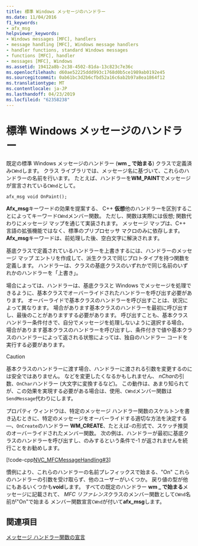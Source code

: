 ```yaml
---
title: 標準 Windows メッセージのハンドラー
ms.date: 11/04/2016
f1_keywords:
- afx_msg
helpviewer_keywords:
- Windows messages [MFC], handlers
- message handling [MFC], Windows message handlers
- handler functions, standard Windows messages
- functions [MFC], handler
- messages [MFC], Windows
ms.assetid: 19412a8b-2c38-4502-81da-13c823c7e36c
ms.openlocfilehash: d60ae52225ddd993c1768d0b5ce1989ab0192e45
ms.sourcegitcommit: 0ab61bc3d2b6cfbd52a16c6ab2b97a8ea1864f12
ms.translationtype: MT
ms.contentlocale: ja-JP
ms.lasthandoff: 04/23/2019
ms.locfileid: "62358238"
---
```

# <a name="handlers-for-standard-windows-messages"></a>標準 Windows メッセージのハンドラー

既定の標準 Windows メッセージのハンドラー (**wm _ で始まる**) クラスで定義済み`CWnd`します。 クラス ライブラリでは、メッセージ名に基づいて、これらのハンドラーの名前を行います。 たとえば、ハンドラーを**WM_PAINT**でメッセージが宣言されている`CWnd`として。

`afx_msg void OnPaint();`

**Afx_msg**キーワードの効果を提案する、 C++ **仮想**他のハンドラーを区別することによってキーワード`CWnd`メンバー関数。 ただし、関数は実際には仮想; 関数代わりにメッセージ マップを通じて実装されます。 メッセージ マップは、C++ 言語の拡張機能ではなく、標準のプリプロセッサ マクロのみに依存します。 **Afx_msg**キーワードは、前処理した後、空白文字に解決されます。

基底クラスで定義されているハンドラーを上書きするには、ハンドラーのメッセージ マップ エントリを作成して、派生クラスで同じプロトタイプを持つ関数を定義します。 ハンドラーは、クラスの基底クラスのいずれかで同じ名前のいずれかのハンドラーを「上書き」。

場合によっては、ハンドラーは、基底クラスと Windows でメッセージを処理できるように、基本クラスでオーバーライドされたハンドラーを呼び出す必要があります。 オーバーライドで基本クラスのハンドラーを呼び出すことは、状況によって異なります。 場合があります基本クラスのハンドラーを最初に呼び出すし、最後のことがありますする必要があります。 呼び出すことも、基本クラス ハンドラー条件付きで、自分でメッセージを処理しないように選択する場合。 場合があります基本クラスのハンドラーを呼び出すし、条件付きで値や基本クラスのハンドラーによって返される状態によっては、独自のハンドラー コードを実行する必要があります。

> [!CAUTION]
>  基本クラスのハンドラーに渡す場合、ハンドラーに渡される引数を変更するのには安全ではありません。 などを変更したくなるかもしれません、 *nChar*の引数、`OnChar`ハンドラー (大文字に変換するなど)。 この動作は、あまり知られてが、この効果を実現する必要がある場合は、使用、`CWnd`メンバー関数は`SendMessage`代わりにします。

プロパティ ウィンドウは、特定のメッセージ ハンドラー関数のスケルトンを書き込むときに、特定のメッセージをオーバーライドする適切な方法を決定する —、`OnCreate`のハンドラー **WM_CREATE**、たとえば-の形式で、スケッチ推奨のオーバーライドされたメンバー関数。 次の例は、ハンドラーが最初に基底クラスのハンドラーを呼び出すし、のみするという条件で-1 が返されませんを続行ことをお勧めします。

[!code-cpp[NVC_MFCMessageHandling#3](../mfc/codesnippet/cpp/handlers-for-standard-windows-messages_1.cpp)]

慣例により、これらのハンドラーの名前プレフィックスで始まる、"On" これらのハンドラーの引数を受け取らず、他のユーザーがいくつか。 戻り値の型が他にもあるいくつかも**void**します。 すべての既定のハンドラー **wm _ で始まる**メッセージに記載されて、 *MFC リファレンス*クラスのメンバー関数として`CWnd`名前が"On"で始まる メンバー関数宣言`CWnd`が付いて**afx_msg**します。

## <a name="see-also"></a>関連項目

[メッセージ ハンドラー関数の宣言](../mfc/declaring-message-handler-functions.md)
